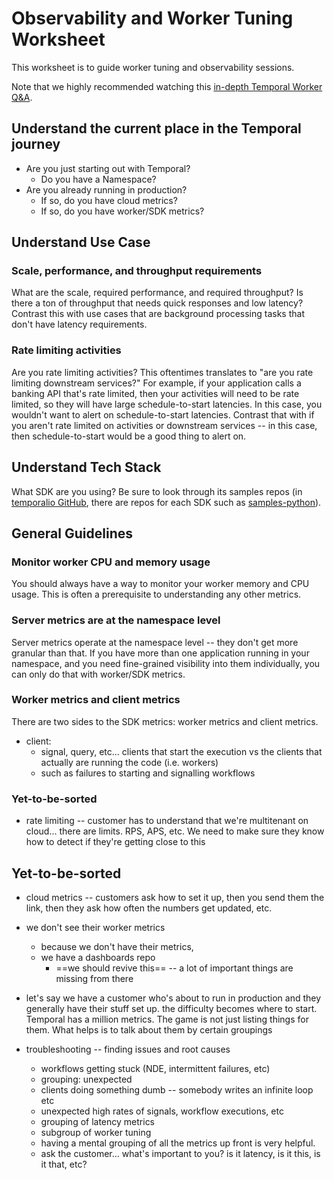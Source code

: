 # Observability and Worker Tuning Worksheet

This worksheet is to guide worker tuning and observability sessions.

Note that we highly recommended watching this [in-depth Temporal Worker Q&A](https://www.youtube.com/watch?v=pwr-Ss6WEco&list=PLytZkHFJwKUcMbOKCQmiVnoGUQTJOAndQ).

## Understand the current place in the Temporal journey

- Are you just starting out with Temporal?
  - Do you have a Namespace?
- Are you already running in production?
  - If so, do you have cloud metrics?
  - If so, do you have worker/SDK metrics?

## Understand Use Case

### Scale, performance, and throughput requirements

What are the scale, required performance, and required throughput?
Is there a ton of throughput that needs quick responses and low latency?
Contrast this with use cases that are background processing tasks that don't have latency requirements.

### Rate limiting activities

Are you rate limiting activities?
This oftentimes translates to "are you rate limiting downstream services?"
For example, if your application calls a banking API that's rate limited, then your activities will need to be rate limited, so they will have large schedule-to-start latencies.
In this case, you wouldn't want to alert on schedule-to-start latencies.
Contrast that with if you aren't rate limited on activities or downstream services -- in this case, then schedule-to-start would be a good thing to alert on.

## Understand Tech Stack

What SDK are you using?
Be sure to look through its samples repos (in [temporalio GitHub](https://github.com/orgs/temporalio/repositories), there are repos for each SDK such as [samples-python](https://github.com/temporalio/samples-python)).

## General Guidelines

### Monitor worker CPU and memory usage

You should always have a way to monitor your worker memory and CPU usage.
This is often a prerequisite to understanding any other metrics.

### Server metrics are at the namespace level

Server metrics operate at the namespace level -- they don't get more granular than that.
If you have more than one application running in your namespace, and you need fine-grained visibility into them individually, you can only do that with worker/SDK metrics.

### Worker metrics and client metrics

There are two sides to the SDK metrics: worker metrics and client metrics.

- client:
  - signal, query, etc... clients that start the execution vs the clients that actually are running the code (i.e. workers)
  - such as failures to starting and signalling workflows

### Yet-to-be-sorted

  - rate limiting -- customer has to understand that we're multitenant on cloud... there are limits. RPS, APS, etc. We need to make sure they know how to detect if they're getting close to this

## Yet-to-be-sorted


  - cloud metrics -- customers ask how to set it up, then you send them the link, then they ask how often the numbers get updated, etc.


- we don't see their worker metrics
  - because we don't have their metrics,
  - we have a dashboards repo
    - ==we should revive this== -- a lot of important things are missing from there
- let's say we have a customer who's about to run in production and they generally have their stuff set up. the difficulty becomes where to start. Temporal has a million metrics. The game is not just listing things for them. What helps is to talk about them by certain groupings
- troubleshooting -- finding issues and root causes
  - workflows getting stuck (NDE, intermittent failures, etc)
  - grouping: unexpected
  - clients doing something dumb -- somebody writes an infinite loop etc
  - unexpected high rates of signals, workflow executions, etc
  - grouping of latency metrics
  - subgroup of worker tuning
  - having a mental grouping of all the metrics up front is very helpful.
  - ask the customer... what's important to you? is it latency, is it this, is it that, etc?
